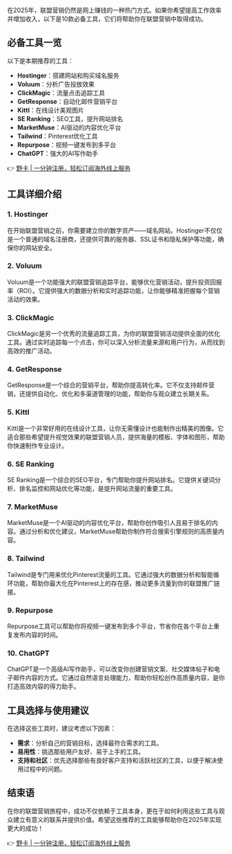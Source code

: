 在2025年，联盟营销仍然是网上赚钱的一种热门方式。如果你希望提高工作效率并增加收入，以下是10款必备工具，它们将帮助你在联盟营销中取得成功。

## 必备工具一览

以下是本期推荐的工具：

- **Hostinger**：搭建网站和购买域名服务
- **Voluum**：分析广告投放效果
- **ClickMagic**：流量点击追踪工具
- **GetResponse**：自动化邮件营销平台
- **Kittl**：在线设计美观图片
- **SE Ranking**：SEO工具，提升网站排名
- **MarketMuse**：AI驱动的内容优化平台
- **Tailwind**：Pinterest优化工具
- **Repurpose**：视频一键发布到多平台
- **ChatGPT**：强大的AI写作助手

👉 [野卡 | 一分钟注册，轻松订阅海外线上服务](https://bit.ly/bewildcard)

## 工具详细介绍

### 1. Hostinger

在开始联盟营销之前，你需要建立你的数字资产——域名网站。Hostinger不仅仅是一个普通的域名注册商，还提供可靠的服务器、SSL证书和隐私保护等功能，确保你的网站安全。

### 2. Voluum

Voluum是一个功能强大的联盟营销追踪平台，能够优化营销活动，提升投资回报率（ROI）。它提供强大的数据分析和实时追踪功能，让你能够精准把握每个营销活动的效果。

### 3. ClickMagic

ClickMagic是另一个优秀的流量追踪工具，为你的联盟营销活动提供全面的优化工具。通过实时追踪每一个点击，你可以深入分析流量来源和用户行为，从而找到高效的推广活动。

### 4. GetResponse

GetResponse是一个综合的营销平台，帮助你提高转化率。它不仅支持邮件营销，还提供自动化、优化和多渠道管理的功能，帮助你与观众建立长期关系。

### 5. Kittl

Kittl是一个非常好用的在线设计工具，让你无需懂设计也能制作出精美的图像。它适合那些希望提升视觉效果的联盟营销人员，提供海量的模板、字体和图形，帮助你快速制作专业设计。

### 6. SE Ranking

SE Ranking是一个综合的SEO平台，专门帮助你提升网站排名。它提供关键词分析、排名监控和网站优化等功能，是提升网站流量的重要工具。

### 7. MarketMuse

MarketMuse是一个AI驱动的内容优化平台，帮助你创作吸引人且易于排名的内容。通过分析和优化建议，MarketMuse帮助你制作符合搜索引擎规则的高质量内容。

### 8. Tailwind

Tailwind是专门用来优化Pinterest流量的工具。它通过强大的数据分析和智能循环功能，帮助你最大化在Pinterest上的存在感，推动更多流量到你的联盟推广链接。

### 9. Repurpose

Repurpose工具可以帮助你将视频一键发布到多个平台，节省你在各个平台上重复发布内容的时间。

### 10. ChatGPT

ChatGPT是一个高级AI写作助手，可以改变你创建营销文案、社交媒体帖子和电子邮件内容的方式。它通过自然语言处理能力，帮助你轻松创作高质量内容，是你打造高效内容的得力助手。

## 工具选择与使用建议

在选择这些工具时，建议考虑以下因素：
- **需求**：分析自己的营销目标，选择最符合需求的工具。
- **易用性**：挑选那些用户友好、易于上手的工具。
- **支持和社区**：优先选择那些有良好客户支持和活跃社区的工具，以便于解决使用过程中的问题。

## 结束语

在你的联盟营销旅程中，成功不仅依赖于工具本身，更在于如何利用这些工具与观众建立有意义的联系并提供价值。希望这些推荐的工具能够帮助你在2025年实现更大的成功！

👉 [野卡 | 一分钟注册，轻松订阅海外线上服务](https://bit.ly/bewildcard)